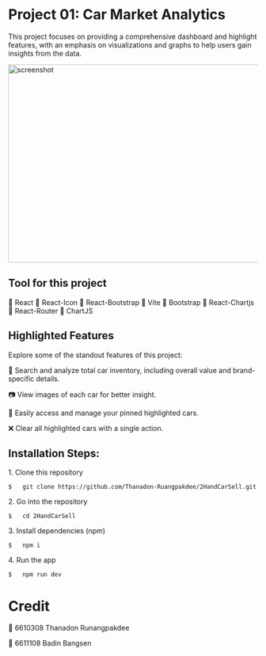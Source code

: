 # Project 01: Car Market Analytics 

This project focuses on providing a comprehensive dashboard and highlight features, with an emphasis on visualizations and graphs to help users gain insights from the data.

<img src="https://github.com/Thanadon-Ruangpakdee/2HandCarSell/blob/main/2handcar.gif" alt="screenshot" width="750" height="400/">

## Tool for this project

🚨   React
🚨   React-Icon
🚨   React-Bootstrap
🚨   Vite
🚨   Bootstrap
🚨   React-Chartjs
🚨   React-Router
🚨   ChartJS

## Highlighted Features

Explore some of the standout features of this project:

🚗   Search and analyze total car inventory, including overall value and brand-specific details.

📷   View images of each car for better insight.

📌   Easily access and manage your pinned highlighted cars.

❌   Clear all highlighted cars with a single action.


<h2>Installation Steps:</h2>

<p>1. Clone this repository</p>

```
$   git clone https://github.com/Thanadon-Ruangpakdee/2HandCarSell.git
```

<p>2. Go into the repository</p>

```
$   cd 2HandCarSell
```

<p>3. Install dependencies (npm)</p>

```
$   npm i
```

<p>4. Run the app</p>

```
$   npm run dev
```

# Credit
🚨   6610308 Thanadon Runangpakdee

🚨   6611108 Badin Bangsen
